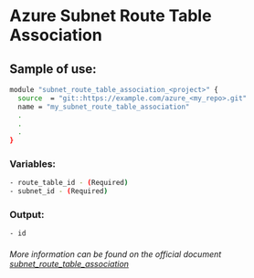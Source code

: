 # Azure Subnet Route Table Association

## Sample of use:

```bash
module "subnet_route_table_association_<project>" {
  source  = "git::https://example.com/azure_<my_repo>.git"
  name = "my_subnet_route_table_association"
  .
  .
  .
}
```

### Variables:

```bash
- route_table_id - (Required)
- subnet_id - (Required)
```

### Output:

```bash
- id
```

###### More information can be found on the official document [subnet_route_table_association](https://registry.terraform.io/providers/hashicorp/azurerm/latest/docs/resources/subnet_route_table_association.html)